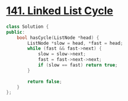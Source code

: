 # [141. Linked List Cycle](https://leetcode.com/problems/linked-list-cycle/)
```c++
class Solution {
public:
    bool hasCycle(ListNode *head) {
        ListNode *slow = head, *fast = head;
        while (fast && fast->next) {
            slow = slow->next;
            fast = fast->next->next;
            if (slow == fast) return true;
        }
        
        return false;
    }
};
```
